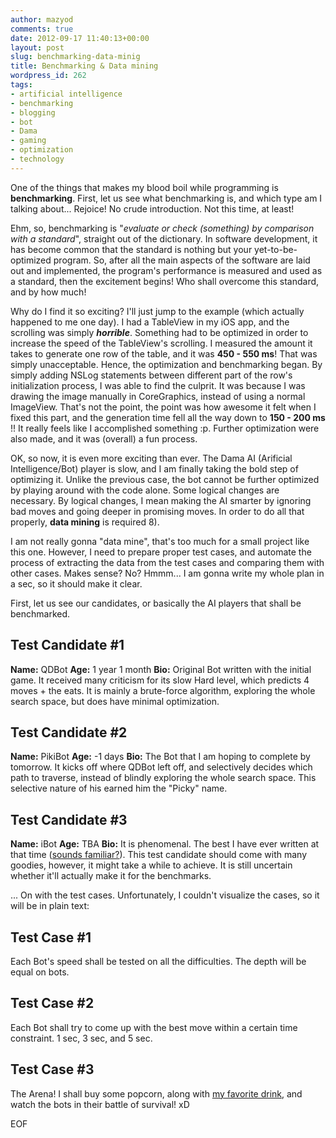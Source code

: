```yaml
---
author: mazyod
comments: true
date: 2012-09-17 11:40:13+00:00
layout: post
slug: benchmarking-data-minig
title: Benchmarking & Data mining
wordpress_id: 262
tags:
- artificial intelligence
- benchmarking
- blogging
- bot
- Dama
- gaming
- optimization
- technology
---
```


One of the things that makes my blood boil while programming is **benchmarking**. First, let us see what benchmarking is, and which type am I talking about... Rejoice! No crude introduction. Not this time, at least!

Ehm, so, benchmarking is "_evaluate or check (something) by comparison with a standard_", straight out of the dictionary. In software development, it has become common that the standard is nothing but your yet-to-be-optimized program. So, after all the main aspects of the software are laid out and implemented, the program's performance is measured and used as a standard, then the excitement begins! Who shall overcome this standard, and by how much!

Why do I find it so exciting? I'll just jump to the example (which actually happened to me one day). I had a TableView in my iOS app, and the scrolling was simply _**horrible**_. Something had to be optimized in order to increase the speed of the TableView's scrolling. I measured the amount it takes to generate one row of the table, and it was **450 - 550 ms**! That was simply unacceptable. Hence, the optimization and benchmarking began. By simply adding NSLog statements between different part of the row's initialization process, I was able to find the culprit. It was because I was drawing the image manually in CoreGraphics, instead of using a normal ImageView. That's not the point, the point was how awesome it felt when I fixed this part, and the generation time fell all the way down to **150 - 200 ms** !! It really feels like I accomplished something :p. Further optimization were also made, and it was (overall) a fun process.

OK, so now, it is even more exciting than ever. The Dama AI (Arificial Intelligence/Bot) player is slow, and I am finally taking the bold step of optimizing it. Unlike the previous case, the bot cannot be further optimized by playing around with the code alone. Some logical changes are necessary. By logical changes, I mean making the AI smarter by ignoring bad moves and going deeper in promising moves. In order to do all that properly, **data mining** is required 8).

I am not really gonna "data mine", that's too much for a small project like this one. However, I need to prepare proper test cases, and automate the process of extracting the data from the test cases and comparing them with other cases. Makes sense? No? Hmmm... I am gonna write my whole plan in a sec, so it should make it clear.

First, let us see our candidates, or basically the AI players that shall be benchmarked.



## Test Candidate #1


**Name:** QDBot
**Age:** 1 year 1 month
**Bio:** Original Bot written with the initial game. It received many criticism for its slow Hard level, which predicts 4 moves + the eats. It is mainly a brute-force algorithm, exploring the whole search space, but does have minimal optimization.


## Test Candidate #2


**Name:** PikiBot
**Age:** -1 days
**Bio:** The Bot that I am hoping to complete by tomorrow. It kicks off where QDBot left off, and selectively decides which path to traverse, instead of blindly exploring the whole search space. This selective nature of his earned him the "Picky" name.


## 




## Test Candidate #3


**Name:** iBot
**Age:** TBA
**Bio:** It is phenomenal. The best I have ever written at that time ([sounds familiar?](http://www.apple.com/)). This test candidate should come with many goodies, however, it might take a while to achieve. It is still uncertain whether it'll actually make it for the benchmarks.

... On with the test cases. Unfortunately, I couldn't visualize the cases, so it will be in plain text:




## Test Case #1


Each Bot's speed shall be tested on all the difficulties. The depth will be equal on bots.




## Test Case #2


Each Bot shall try to come up with the best move within a certain time constraint. 1 sec, 3 sec, and 5 sec.




## Test Case #3


The Arena! I shall buy some popcorn, along with [my favorite drink](http://thetravellersnest.files.wordpress.com/2011/01/lipton-ice-tea-peach-330ml-full2.jpg), and watch the bots in their battle of survival! xD



EOF
